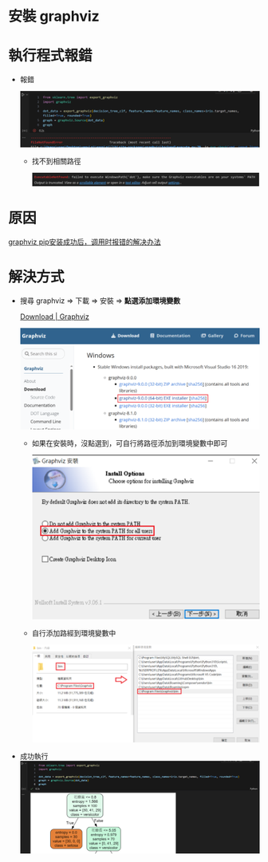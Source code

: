 # 安裝 graphviz

# 執行程式報錯

- 報錯
    
    ![Alt text](image.png)
    
    - 找不到相關路徑
        
        ![Alt text](image-1.png)
        

# 原因

[graphviz pip安装成功后，调用时报错的解决办法](https://zhuanlan.zhihu.com/p/35639711)

# 解決方式

- 搜尋 graphviz ⇒ 下載 ⇒ 安裝 ⇒ **點選添加環境變數**
    
    [Download | Graphviz](https://graphviz.org/download/)
    
    ![Alt text](image-2.png)
    
    - 如果在安裝時，沒點選到，可自行將路徑添加到環境變數中即可
        
        ![Alt text](image-3.png)
        
    
    - 自行添加路經到環境變數中
        
        ![Alt text](image-4.png)
    
- 成功執行
    ![Alt text](image-5.png)